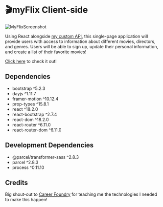 # 🎬myFlix Client-side
![MyFlixScreenshot](https://github.com/MajestysFiend/myFlix-Client-side/assets/94727522/68f284b0-469b-48e3-a774-6b3df0ab6832)



Using React alongside [my custom API](https://github.com/MajestysFiend/myFlix-API), this 
single-page application will provide users with access to information about different movies, 
directors, and genres. Users will be able to sign up, update their personal information, and 
create a list of their favorite movies!

[Click here](https://myflixreactapp.netlify.app/) to check it out!

## Dependencies
- bootstrap ^5.2.3
- dayjs ^1.11.7
- framer-motion ^10.12.4
- prop-types ^15.8.1
- react ^18.2.0
- react-bootstrap ^2.7.4
- react-dom ^18.2.0
- react-router ^6.11.0
- react-router-dom ^6.11.0

## Development Dependencies

- @parcel/transformer-sass ^2.8.3
- parcel ^2.8.3
- process ^0.11.10

## Credits

Big shout-out to [Career Foundry](https://careerfoundry.com/) for teaching me the technologies I needed to make this happen!
